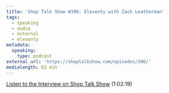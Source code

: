 ```yaml
---
title: 'Shop Talk Show #390: Eleventy with Zach Leatherman'
tags:
  - speaking
  - audio
  - external
  - eleventy
metadata:
  speaking:
    type: podcast
external_url: 'https://shoptalkshow.com/episodes/390/'
medialength: 62 min
---
```


[Listen to the Interview on Shop Talk Show](https://shoptalkshow.com/episodes/390/) (1:02:19)


